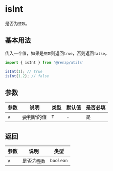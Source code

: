 # isInt

是否为`整数`。

## 基本用法

传入一个值，如果是`整数`则返回`true`，否则返回`false`。

```ts
import { isInt } from '@renzp/utils'

isInt(1); // true
isInt(1.2); // false
```

## 参数

| 参数 | 说明       | 类型 | 默认值 | 是否必填 |
| ---- | ---------- | ---- | ------ | -------- |
| v    | 要判断的值 | `T`  | -      | 是       |

## 返回

| 参数 | 说明         | 类型      |
| ---- | ------------ | --------- |
| v    | 是否为`整数` | `boolean` |

